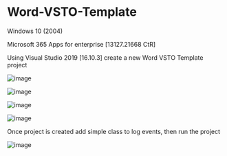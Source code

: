 # Word-VSTO-Template

Windows 10 (2004)

Microsoft 365 Apps for enterprise [13127.21668 CtR]

Using Visual Studio 2019 [16.10.3] create a new Word VSTO Template project

![image](https://user-images.githubusercontent.com/13162784/125304918-e1694600-e325-11eb-94da-e75fa6fce261.png)

![image](https://user-images.githubusercontent.com/13162784/125306078-ccd97d80-e326-11eb-941d-d34fd5446553.png)

![image](https://user-images.githubusercontent.com/13162784/125306098-d19e3180-e326-11eb-84cc-1c61d52a5a07.png)

![image](https://user-images.githubusercontent.com/13162784/125308562-eb407880-e328-11eb-8191-53ef8fa46194.png)

Once project is created add simple class to log events, then run the project

![image](https://user-images.githubusercontent.com/13162784/125314259-f21dba00-e32d-11eb-99da-3f9c093e9753.png)
